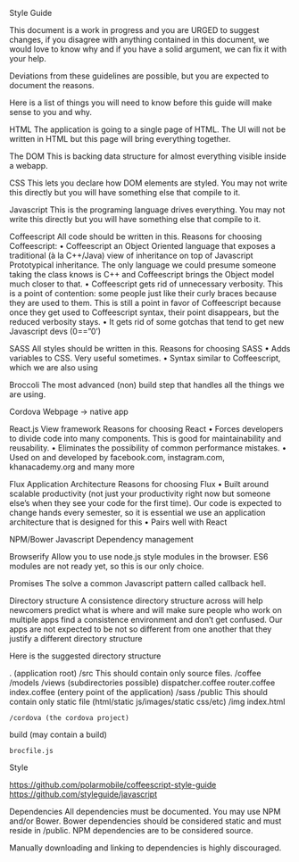 Style Guide

This document is a work in progress and you are URGED to suggest changes, if you disagree with anything contained in this document, we would love to know why and if you have a solid argument, we can fix it with your help.

Deviations from these guidelines are possible, but you are expected to document the reasons.

Here is a list of things you will need to know before this guide will make sense to you and why.

HTML
The application is going to a single page of HTML. The UI will not be written in HTML but this page will bring everything together.

The DOM
This is backing data structure for almost everything visible inside a webapp.

CSS
This lets you declare how DOM elements are styled. You may not write this directly but you will have something else that compile to it. 

Javascript
This is the programing language drives everything. You may not write this directly but you will have something else that compile to it. 

Coffeescript
All code should be written in this.
Reasons for choosing Coffeescript:
•	Coffeescript an Object Oriented language that exposes a traditional (à la C++/Java) view of inheritance on top of Javascript Prototypical inheritance. The only language we could presume someone taking the class knows is C++  and Coffeescript brings the Object model much closer to that.
•	Coffeescript gets rid of unnecessary verbosity. This is a point of contention: some people just like their curly braces because they are used to them. This is still a point in favor of Coffeescript because once they get used to Coffeescript syntax, their point disappears, but the reduced verbosity stays.
•	It gets rid of some gotchas that tend to get new Javascript devs (0==”0’)

SASS
All styles should be written in this.
Reasons for choosing SASS
•	Adds variables to CSS. Very useful sometimes.
•	Syntax similar to Coffeescript, which we are also using

Broccoli
The most advanced (non) build step that handles all the things we are using.

Cordova
Webpage -> native app

React.js
View framework
Reasons for choosing React
•	Forces developers to divide code into many components. This is good for maintainability and reusability.
•	Eliminates the possibility of common performance mistakes.
•	Used on and developed by facebook.com, instagram.com, khanacademy.org and many more

Flux
Application Architecture
Reasons for choosing Flux
•	Built around scalable productivity (not just your productivity right now but someone else’s when they see your code for the first time). Our code is expected to change hands every semester, so it is essential we use an application architecture that is designed for this
•	Pairs well with React

NPM/Bower
Javascript Dependency management

Browserify
Allow you to use node.js style modules in the browser. ES6 modules are not ready yet, so this is our only choice.

Promises
The solve a common Javascript pattern called callback hell.

Directory structure
A consistence directory structure across will help newcomers predict what is where and will make sure people who work on multiple apps find a consistence environment and don’t get confused. Our apps are not expected to be not so different from one another that they justify a different directory structure

Here is the suggested directory structure

. (application root)
	/src
	This should contain only source files.
		/coffee 
			/models
			/views (subdirectories possible)
			dispatcher.coffee
			router.coffee
			index.coffee (entery point of the application)
		/sass
	/public
	This should contain only static file (html/static js/images/static css/etc)
		/img
		index.html
	
	/cordova (the cordova project)
build (may contain a build)
	
	brocfile.js

Style

https://github.com/polarmobile/coffeescript-style-guide
https://github.com/styleguide/javascript


Dependencies
All dependencies must be documented. You may use NPM and/or Bower. Bower dependencies should be considered static and must reside in /public. NPM dependencies are to be considered source.

Manually downloading and linking to dependencies is highly discouraged.




